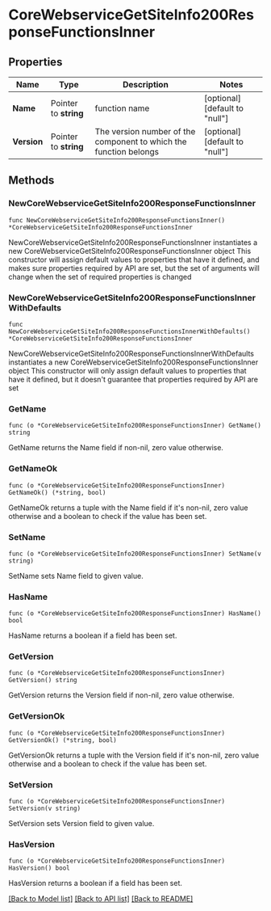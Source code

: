 # CoreWebserviceGetSiteInfo200ResponseFunctionsInner

## Properties

Name | Type | Description | Notes
------------ | ------------- | ------------- | -------------
**Name** | Pointer to **string** | function name | [optional] [default to "null"]
**Version** | Pointer to **string** | The version number of the component to which the function belongs | [optional] [default to "null"]

## Methods

### NewCoreWebserviceGetSiteInfo200ResponseFunctionsInner

`func NewCoreWebserviceGetSiteInfo200ResponseFunctionsInner() *CoreWebserviceGetSiteInfo200ResponseFunctionsInner`

NewCoreWebserviceGetSiteInfo200ResponseFunctionsInner instantiates a new CoreWebserviceGetSiteInfo200ResponseFunctionsInner object
This constructor will assign default values to properties that have it defined,
and makes sure properties required by API are set, but the set of arguments
will change when the set of required properties is changed

### NewCoreWebserviceGetSiteInfo200ResponseFunctionsInnerWithDefaults

`func NewCoreWebserviceGetSiteInfo200ResponseFunctionsInnerWithDefaults() *CoreWebserviceGetSiteInfo200ResponseFunctionsInner`

NewCoreWebserviceGetSiteInfo200ResponseFunctionsInnerWithDefaults instantiates a new CoreWebserviceGetSiteInfo200ResponseFunctionsInner object
This constructor will only assign default values to properties that have it defined,
but it doesn't guarantee that properties required by API are set

### GetName

`func (o *CoreWebserviceGetSiteInfo200ResponseFunctionsInner) GetName() string`

GetName returns the Name field if non-nil, zero value otherwise.

### GetNameOk

`func (o *CoreWebserviceGetSiteInfo200ResponseFunctionsInner) GetNameOk() (*string, bool)`

GetNameOk returns a tuple with the Name field if it's non-nil, zero value otherwise
and a boolean to check if the value has been set.

### SetName

`func (o *CoreWebserviceGetSiteInfo200ResponseFunctionsInner) SetName(v string)`

SetName sets Name field to given value.

### HasName

`func (o *CoreWebserviceGetSiteInfo200ResponseFunctionsInner) HasName() bool`

HasName returns a boolean if a field has been set.

### GetVersion

`func (o *CoreWebserviceGetSiteInfo200ResponseFunctionsInner) GetVersion() string`

GetVersion returns the Version field if non-nil, zero value otherwise.

### GetVersionOk

`func (o *CoreWebserviceGetSiteInfo200ResponseFunctionsInner) GetVersionOk() (*string, bool)`

GetVersionOk returns a tuple with the Version field if it's non-nil, zero value otherwise
and a boolean to check if the value has been set.

### SetVersion

`func (o *CoreWebserviceGetSiteInfo200ResponseFunctionsInner) SetVersion(v string)`

SetVersion sets Version field to given value.

### HasVersion

`func (o *CoreWebserviceGetSiteInfo200ResponseFunctionsInner) HasVersion() bool`

HasVersion returns a boolean if a field has been set.


[[Back to Model list]](../README.md#documentation-for-models) [[Back to API list]](../README.md#documentation-for-api-endpoints) [[Back to README]](../README.md)


